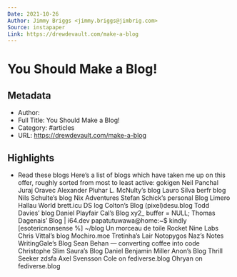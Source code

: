 ```yaml
---
Date: 2021-10-26
Author: Jimmy Briggs <jimmy.briggs@jimbrig.com>
Source: instapaper
Link: https://drewdevault.com/make-a-blog
---
```

# You Should Make a Blog!

## Metadata
- Author: 
- Full Title: You Should Make a Blog!
- Category: #articles
- URL: https://drewdevault.com/make-a-blog

## Highlights
- Read these blogs
  Here’s a list of blogs which have taken me up on this offer, roughly sorted from most to least active:
  gokigen
  Neil Panchal
  Juraj Oravec
  Alexander Pluhar
  L. McNulty’s blog
  Lauro Silva
  berfr blog
  Nils Schulte’s blog
  Nix Adventures
  Stefan Schick’s personal Blog
  Limero
  Hallau World
  brett.icu
  DS log
  Colton’s Blog
  (pixel)desu.blog
  Todd Davies’ blog
  Daniel Playfair Cal’s Blog
  xy2_
  buffer = NULL;
  Thomas Dagenais’ Blog | i64.dev
  papatutuwawa@home:~$
  kindly
  [esotericnonsense %] ~/blog
  Un morceau de toile
  Rocket Nine Labs
  Chris Vittal’s blog
  Mochiro.moe
  Tretinha’s Lair
  Notopygos
  Naz’s Notes
  WritingGale’s Blog
  Sean Behan — converting coffee into code
  Christophe Slim
  Saura’s Blog
  Daniel Benjamin Miller
  Anon’s Blog
  Thrill Seeker
  zdsfa
  Axel Svensson
  Cole on fediverse.blog
  Ohryan on fediverse.blog

